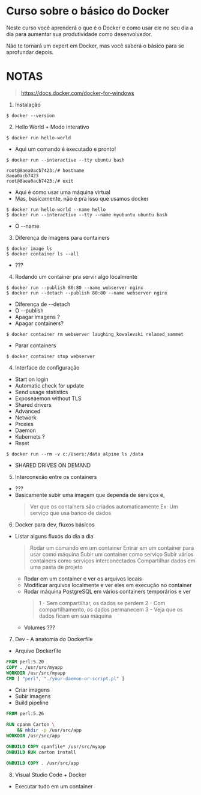 Curso sobre o básico do Docker
==============================

Neste curso você aprenderá o que é o Docker e como usar ele no seu dia a dia para aumentar
sua produtividade como desenvolvedor.

Não te tornará um expert em Docker, mas você saberá o básico para se aprofundar depois.

# NOTAS

> https://docs.docker.com/docker-for-windows

1) Instalação
```
$ docker --version
```

2) Hello World + Modo interativo
```
$ docker run hello-world
```
- Aqui um comando é executado e pronto!

```
$ docker run --interactive --tty ubuntu bash

root@8aea0acb7423:/# hostname
8aea0acb7423
root@8aea0acb7423:/# exit
```
- Aqui é como usar uma máquina virtual
- Mas, basicamente, não é pra isso que usamos docker

```
$ docker run hello-world --name hello
$ docker run --interactive --tty --name myubuntu ubuntu bash
```
- O --name

3) Diferença de imagens para containers
```
$ docker image ls
$ docker container ls --all
```
- ???

4) Rodando um container pra servir algo localmente
```
$ docker run --publish 80:80 --name webserver nginx
$ docker run --detach --publish 80:80 --name webserver nginx
```
- Diferença de --detach
- O --publish
- Apagar imagens ?
- Apagar containers?
```
$ docker container rm webserver laughing_kowalevski relaxed_sammet
```

- Parar containers
```
$ docker container stop webserver
```

4) Interface de configuração
- Start on login
- Automatic check for update
- Send usage statistics
- Exposeaemon without TLS
- Shared drivers
- Advanced
- Network
- Proxies
- Daemon
- Kubernets ?
- Reset
```
$ docker run --rm -v c:/Users:/data alpine ls /data
```
- SHARED DRIVES ON DEMAND

5) Interconexão entre os containers
- ???
- Basicamente subir uma imagem que dependa de serviços e,
  > Ver que os containers são criados automaticamente
  > Ex: Um serviço que usa banco de dados

6) Docker para dev, fluxos básicos
- Listar alguns fluxos do dia a dia
  > Rodar um comando em um container
  > Entrar em um container para usar como máquina
  > Subir um container como serviço
  > Subir vários containers como serviços interconectados
  > Compartilhar dados em uma pasta de projeto
    - Rodar em um container e ver os arquivos locais
    - Modificar arquivos localmente e ver eles em execução no container
    - Rodar máquina PostgreSQL em vários containers temporários e ver
	  > 1 - Sem compartilhar, os dados se perdem
	  > 2 - Com compartilhamento, os dados permanecem
	  > 3 - Veja que os dados ficam em sua máquina
	- Volumes ???

7) Dev - A anatomia do Dockerfile
- Arquivo Dockerfile
```Dockerfile
FROM perl:5.20
COPY . /usr/src/myapp
WORKDIR /usr/src/myapp
CMD [ "perl", "./your-daemon-or-script.pl" ]
```
- Criar imagens
- Subir imagens
- Build pipeline
```Dockerfile
FROM perl:5.26

RUN cpanm Carton \
    && mkdir -p /usr/src/app
WORKDIR /usr/src/app

ONBUILD COPY cpanfile* /usr/src/myapp
ONBUILD RUN carton install

ONBUILD COPY . /usr/src/app
```

8) Visual Studio Code + Docker
- Executar tudo em um container
